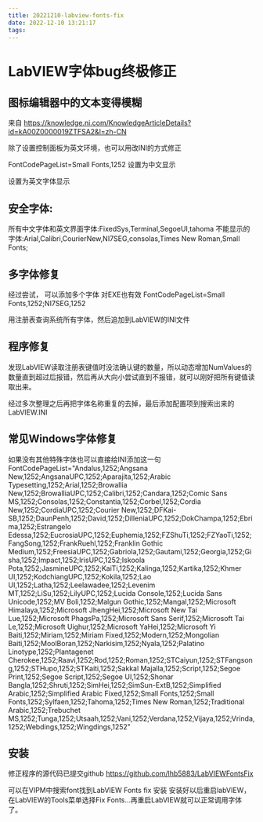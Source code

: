```yaml
---
title: 20221210-labview-fonts-fix
date: 2022-12-10 13:21:17
tags:
---
```


# LabVIEW字体bug终极修正

## 图标编辑器中的文本变得模糊

来自 <https://knowledge.ni.com/KnowledgeArticleDetails?id=kA00Z0000019ZTFSA2&l=zh-CN> 

除了设置控制面板为英文环境，也可以用改INI的方式修正


FontCodePageList=Small Fonts,1252
设置为中文显示

设置为英文字体显示

## 安全字体:
所有中文字体和英文界面字体:FixedSys,Terminal,SegoeUI,tahoma
不能显示的字体:Arial,Calibri,CourierNew,NI7SEG,consolas,Times New Roman,Small Fonts;

## 多字体修复

经过尝试，
可以添加多个字体
对EXE也有效
FontCodePageList=Small Fonts,1252;NI7SEG,1252


用注册表查询系统所有字体，然后追加到LabVIEW的INI文件

## 程序修复

发现LabVIEW读取注册表键值时没法确认键的数量，所以动态增加NumValues的数量直到超过后报错，然后再从大向小尝试直到不报错，就可以刚好把所有键值读取出来。

经过多次整理之后再把字体名称重复的去掉，最后添加配置项到搜索出来的LabVIEW.INI

## 常见Windows字体修复

如果没有其他特殊字体也可以直接给INI添加这一句
FontCodePageList="Andalus,1252;Angsana New,1252;AngsanaUPC,1252;Aparajita,1252;Arabic Typesetting,1252;Arial,1252;Browallia New,1252;BrowalliaUPC,1252;Calibri,1252;Candara,1252;Comic Sans MS,1252;Consolas,1252;Constantia,1252;Corbel,1252;Cordia New,1252;CordiaUPC,1252;Courier New,1252;DFKai-SB,1252;DaunPenh,1252;David,1252;DilleniaUPC,1252;DokChampa,1252;Ebrima,1252;Estrangelo Edessa,1252;EucrosiaUPC,1252;Euphemia,1252;FZShuTi,1252;FZYaoTi,1252;FangSong,1252;FrankRuehl,1252;Franklin Gothic Medium,1252;FreesiaUPC,1252;Gabriola,1252;Gautami,1252;Georgia,1252;Gisha,1252;Impact,1252;IrisUPC,1252;Iskoola Pota,1252;JasmineUPC,1252;KaiTi,1252;Kalinga,1252;Kartika,1252;Khmer UI,1252;KodchiangUPC,1252;Kokila,1252;Lao UI,1252;Latha,1252;Leelawadee,1252;Levenim MT,1252;LiSu,1252;LilyUPC,1252;Lucida Console,1252;Lucida Sans Unicode,1252;MV Boli,1252;Malgun Gothic,1252;Mangal,1252;Microsoft Himalaya,1252;Microsoft JhengHei,1252;Microsoft New Tai Lue,1252;Microsoft PhagsPa,1252;Microsoft Sans Serif,1252;Microsoft Tai Le,1252;Microsoft Uighur,1252;Microsoft YaHei,1252;Microsoft Yi Baiti,1252;Miriam,1252;Miriam Fixed,1252;Modern,1252;Mongolian Baiti,1252;MoolBoran,1252;Narkisim,1252;Nyala,1252;Palatino Linotype,1252;Plantagenet Cherokee,1252;Raavi,1252;Rod,1252;Roman,1252;STCaiyun,1252;STFangsong,1252;STHupo,1252;STKaiti,1252;Sakkal Majalla,1252;Script,1252;Segoe Print,1252;Segoe Script,1252;Segoe UI,1252;Shonar Bangla,1252;Shruti,1252;SimHei,1252;SimSun-ExtB,1252;Simplified Arabic,1252;Simplified Arabic Fixed,1252;Small Fonts,1252;Small Fonts,1252;Sylfaen,1252;Tahoma,1252;Times New Roman,1252;Traditional Arabic,1252;Trebuchet MS,1252;Tunga,1252;Utsaah,1252;Vani,1252;Verdana,1252;Vijaya,1252;Vrinda,1252;Webdings,1252;Wingdings,1252"

## 安装

修正程序的源代码已提交github
https://github.com/lhb5883/LabVIEWFontsFix

可以在VIPM中搜索font找到LabVIEW Fonts fix 安装
安装好以后重启labVIEW，在LabVIEW的Tools菜单选择Fix Fonts…再重启LabVIEW就可以正常调用字体了。

 